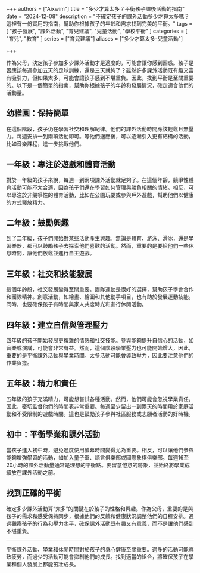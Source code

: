 +++
authors = ["Aixwim"]
title = "多少才算太多？平衡孩子課後活動的指南"
date = "2024-12-08"
description = "不確定孩子的課外活動多少才算太多嗎？這裡有一份實用的指南，幫助你根據孩子的年齡和需求找到完美的平衡。"
tags = [
  "孩子發展",
  "課外活動",
  "育兒建議",
  "兒童活動",
  "學校平衡"
]
categories = [
  "育兒",
  "教育"
]
series = ["育兒建議"]
aliases = ["多少才算太多-兒童活動"]

+++

作為父母，決定孩子參加多少課外活動才是適度的，可能會讓你感到困惑。孩子是否應該每週參加五天的足球訓練，還是三天就夠了？雖然許多課外活動既有趣又富有吸引力，但如果太多，可能會讓孩子感到不堪重負。因此，找到平衡是至關重要的。以下是一個簡單的指南，幫助你根據孩子的年齡和發展情況，確定適合他們的活動量。

<!--more-->

## 幼稚園：保持簡單

在這個階段，孩子仍在學習社交和理解紀律。他們的課外活動時間應該輕鬆且無壓力。每週安排一到兩項活動即可。等他們適應後，可以逐漸引入更有結構的活動，比如音樂課程，進一步挑戰他們。

## 一年級：專注於遊戲和體育活動

對於一年級的孩子來說，每週一到兩項課外活動就足夠了。在這個年齡，競爭性體育活動可能不太合適，因為孩子們還在學習如何管理與勝負相關的情緒。相反，可以專注於非競爭性的體育活動，比如在公園玩耍或參與戶外遊戲，幫助他們以健康的方式釋放精力。

## 二年級：鼓勵興趣

到了二年級，孩子們開始對某些活動產生興趣。無論是體育、游泳、滑冰，還是學習樂器，都可以鼓勵孩子去探索他們喜歡的活動。然而，重要的是要給他們一些休息時間，讓他們放鬆並進行自主遊戲。

## 三年級：社交和技能發展

這個年齡段，社交發展變得至關重要。團隊運動是很好的選擇，幫助孩子學會合作和團隊精神。創意活動，如繪畫、繪圖和其他動手項目，也有助於發展運動技能。同時，也要確保孩子有時間與家人共度時光和進行休閒活動。

## 四年級：建立自信與管理壓力

四年級的孩子開始發展更複雜的情感和社交技能。參與能夠提升自信心的活動，如音樂或演講，可能會非常有益。然而，這個階段學業壓力也可能開始增大，因此，重要的是平衡課外活動與學業時間。太多活動可能會導致壓力，因此要注意他們的作業負擔。

## 五年級：精力和責任

五年級的孩子充滿精力，可能想嘗試各種活動。然而，他們可能會忽視學業責任。因此，密切監督他們的時間表非常重要。每週至少留出一到兩天的時間用於家庭活動和不受限制的遊戲時間。這也是鼓勵孩子參與社區服務或志願者活動的好時機。

## 初中：平衡學業和課外活動

當孩子進入初中時，避免過度使用螢幕時間變得尤為重要。相反，可以讓他們參與能夠增強學習的活動，如加入童子軍、語言俱樂部或國際象棋俱樂部。每週16至20小時的課外活動量通常是理想的平衡點。要留意倦怠的跡象，並始終將學業成績放在課外活動之前。

## 找到正確的平衡

確定多少課外活動算“太多”的關鍵在於孩子的性格和興趣。作為父母，重要的是與孩子的需求和感受保持同步，根據他們的反饋和健康狀況調整他們的日程安排。通過觀察孩子的行為和壓力水平，確保課外活動既有趣又有意義，而不是讓他們感到不堪重負。

---

平衡課外活動、學業和休閒時間對於孩子的身心健康至關重要。過多的活動可能導致疲勞，而過少的活動可能會抑制他們的成長。找到適當的組合，將確保孩子在學業和個人發展上都能茁壯成長。
